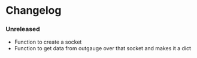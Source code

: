 # Changelog


### Unreleased
* Function to create a socket
* Function to get data from outgauge over that socket and makes it a dict
